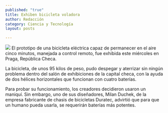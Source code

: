 ```yaml
---
published: "true"
title: Exhiben bicicleta voladora
author: Redacción
category: Ciencia y Tecnología
layout: posts

---
```


![](http://i.imgur.com/F257navm.jpg)
El prototipo de una bicicleta eléctrica capaz de permanecer en el aire cinco minutos, manejada a control remoto, fue exhibida este miércoles en Praga, República Checa.

La bicicleta, de unos 95 kilos de peso, pudo despegar y aterrizar sin ningún problema dentro del salón de exhibiciones de la capital checa, con la ayuda de dos hélices horizontales que funcionan con cuatro baterías.

Para probar su funcionamiento, los creadores decidieron usaron un maniquí. Sin embargo, uno de sus diseñadores, Milan Duchek, de la empresa fabricante de chasis de bicicletas Duratec, advirtió que para que un humano pueda usarla, se requerirán baterías más potentes.
